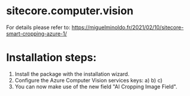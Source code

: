 # sitecore.computer.vision

For details please refer to: https://miguelminoldo.fr/2021/02/10/sitecore-smart-cropping-azure-1/

# Installation steps:
1. Install the package with the installation wizard.
2. Configure the Azure Computer Vision services keys:
   a) <setting name="Sitecore.Computer.Vision.CroppingImageField.AICroppingField.CognitiveServices.ApiKey" value="{YOUR_APP_KEY}" />
   b) <setting name="Sitecore.Computer.Vision.CroppingImageField.AICroppingField.CognitiveServices.ApiUrl" value="https://{YOUR_AZURE_SERVICE_URL}.cognitiveservices.azure.com/vision/v2.0/" />
   c) <setting name="Sitecore.Computer.Vision.CroppingImageField.AICroppingField.CognitiveServices.ApiZone" value="{YOUR_ZONE}" />
3. You can now make use of the new field "AI Cropping Image Field". 
